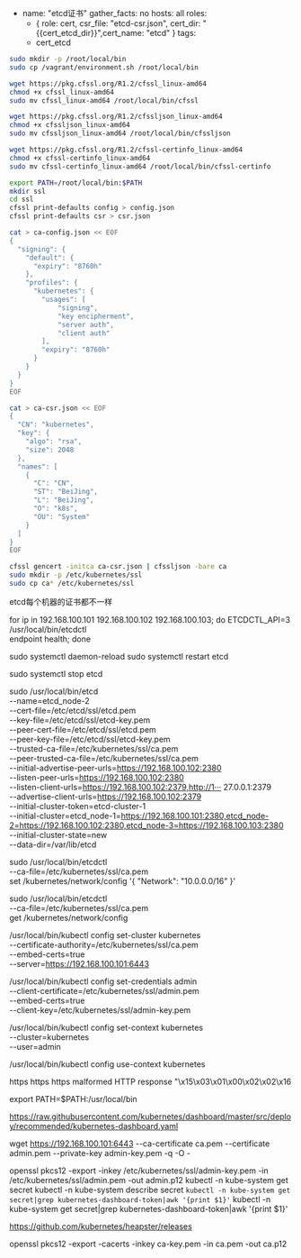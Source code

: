- name: "etcd证书"
  gather_facts: no
  hosts: all
  roles:
  - { role: cert, csr_file: "etcd-csr.json", cert_dir: "{{cert_etcd_dir}}",cert_name: "etcd" }
  tags:
  - cert_etcd

``` bash
sudo mkdir -p /root/local/bin
sudo cp /vagrant/environment.sh /root/local/bin

wget https://pkg.cfssl.org/R1.2/cfssl_linux-amd64
chmod +x cfssl_linux-amd64
sudo mv cfssl_linux-amd64 /root/local/bin/cfssl

wget https://pkg.cfssl.org/R1.2/cfssljson_linux-amd64
chmod +x cfssljson_linux-amd64
sudo mv cfssljson_linux-amd64 /root/local/bin/cfssljson

wget https://pkg.cfssl.org/R1.2/cfssl-certinfo_linux-amd64
chmod +x cfssl-certinfo_linux-amd64
sudo mv cfssl-certinfo_linux-amd64 /root/local/bin/cfssl-certinfo

export PATH=/root/local/bin:$PATH
mkdir ssl
cd ssl
cfssl print-defaults config > config.json
cfssl print-defaults csr > csr.json
```

``` bash
cat > ca-config.json << EOF
{
  "signing": {
    "default": {
      "expiry": "8760h"
    },
    "profiles": {
      "kubernetes": {
        "usages": [
            "signing",
            "key encipherment",
            "server auth",
            "client auth"
        ],
        "expiry": "8760h"
      }
    }
  }
}
EOF
```

``` bash
cat > ca-csr.json << EOF
{
  "CN": "kubernetes",
  "key": {
    "algo": "rsa",
    "size": 2048
  },
  "names": [
    {
      "C": "CN",
      "ST": "BeiJing",
      "L": "BeiJing",
      "O": "k8s",
      "OU": "System"
    }
  ]
}
EOF
```

``` bash
cfssl gencert -initca ca-csr.json | cfssljson -bare ca
sudo mkdir -p /etc/kubernetes/ssl
sudo cp ca* /etc/kubernetes/ssl
```


etcd每个机器的证书都不一样


for ip in 192.168.100.101 192.168.100.102 192.168.100.103; do
  ETCDCTL_API=3 /usr/local/bin/etcdctl \
  endpoint health; done


sudo systemctl daemon-reload
sudo systemctl restart etcd

sudo systemctl stop etcd


sudo /usr/local/bin/etcd \
--name=etcd_node-2 \
--cert-file=/etc/etcd/ssl/etcd.pem \
--key-file=/etc/etcd/ssl/etcd-key.pem \
--peer-cert-file=/etc/etcd/ssl/etcd.pem \
--peer-key-file=/etc/etcd/ssl/etcd-key.pem \
--trusted-ca-file=/etc/kubernetes/ssl/ca.pem \
--peer-trusted-ca-file=/etc/kubernetes/ssl/ca.pem \
--initial-advertise-peer-urls=https://192.168.100.102:2380 \
--listen-peer-urls=https://192.168.100.102:2380 \
--listen-client-urls=https://192.168.100.102:2379,http://1···  27.0.0.1:2379 \
--advertise-client-urls=https://192.168.100.102:2379 \
--initial-cluster-token=etcd-cluster-1 \
--initial-cluster=etcd_node-1=https://192.168.100.101:2380,etcd_node-2=https://192.168.100.102:2380,etcd_node-3=https://192.168.100.103:2380 \
--initial-cluster-state=new \
--data-dir=/var/lib/etcd


sudo /usr/local/bin/etcdctl \
--ca-file=/etc/kubernetes/ssl/ca.pem \
set /kubernetes/network/config '{ "Network": "10.0.0.0/16" }'

sudo /usr/local/bin/etcdctl \
--ca-file=/etc/kubernetes/ssl/ca.pem \
get /kubernetes/network/config




/usr/local/bin/kubectl config set-cluster kubernetes \
  --certificate-authority=/etc/kubernetes/ssl/ca.pem \
  --embed-certs=true \
  --server=https://192.168.100.101:6443


/usr/local/bin/kubectl config set-credentials admin \
  --client-certificate=/etc/kubernetes/ssl/admin.pem \
  --embed-certs=true \
  --client-key=/etc/kubernetes/ssl/admin-key.pem

/usr/local/bin/kubectl config set-context kubernetes \
  --cluster=kubernetes \
  --user=admin

/usr/local/bin/kubectl config use-context kubernetes


https https https
malformed HTTP response "\x15\x03\x01\x00\x02\x02\x16

export PATH=$PATH:/usr/local/bin

https://raw.githubusercontent.com/kubernetes/dashboard/master/src/deploy/recommended/kubernetes-dashboard.yaml

wget https://192.168.100.101:6443 --ca-certificate ca.pem --certificate admin.pem --private-key admin-key.pem -q -O -


openssl pkcs12 -export -inkey /etc/kubernetes/ssl/admin-key.pem -in /etc/kubernetes/ssl/admin.pem -out admin.p12
kubectl -n kube-system get secret
kubectl -n kube-system describe secret `kubectl -n kube-system get secret|grep kubernetes-dashboard-token|awk '{print $1}'`
kubectl -n kube-system get secret|grep kubernetes-dashboard-token|awk '{print $1}'

https://github.com/kubernetes/heapster/releases

openssl pkcs12 -export -cacerts -inkey ca-key.pem -in ca.pem -out ca.p12